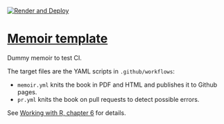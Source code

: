 [![Render and Deploy](https://github.com/EricMarcon/ci_memoir/actions/workflows/memoir.yml/badge.svg)](https://github.com/EricMarcon/ci_memoir/actions/workflows/memoir.yml)

# [Memoir template](https://EricMarcon.github.io/ci_memoir/index.html)

Dummy memoir to test CI.

The target files are the YAML scripts in `.github/workflows`:

- `memoir.yml` knits the book in PDF and HTML and publishes it to Github pages.
- `pr.yml` knits the book on pull requests to detect possible errors.

See [Working with R, chapter 6](https://ericmarcon.github.io/WorkingWithR/chap-ci.html) for details.
